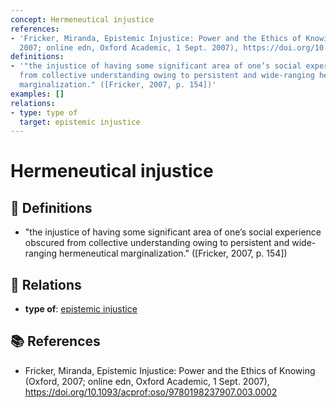 ```yaml
---
concept: Hermeneutical injustice
references:
- 'Fricker, Miranda, Epistemic Injustice: Power and the Ethics of Knowing (Oxford,
  2007; online edn, Oxford Academic, 1 Sept. 2007), https://doi.org/10.1093/acprof:oso/9780198237907.003.0002'
definitions:
- '"the injustice of having some significant area of one’s social experience obscured
  from collective understanding owing to persistent and wide-ranging hermeneutical
  marginalization." ([Fricker, 2007, p. 154])'
examples: []
relations:
- type: type of
  target: epistemic injustice
---
```


# Hermeneutical injustice

## 📖 Definitions

- "the injustice of having some significant area of one’s social experience obscured from collective understanding owing to persistent and wide-ranging hermeneutical marginalization." ([Fricker, 2007, p. 154])

## 🔗 Relations

- **type of**: [epistemic injustice](./epistemic-injustice.md)

## 📚 References

- Fricker, Miranda, Epistemic Injustice: Power and the Ethics of Knowing (Oxford, 2007; online edn, Oxford Academic, 1 Sept. 2007), https://doi.org/10.1093/acprof:oso/9780198237907.003.0002
